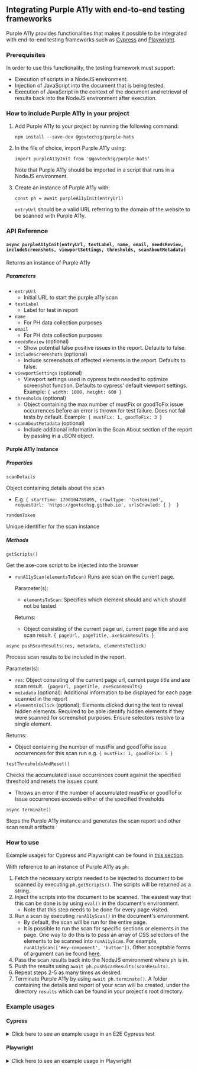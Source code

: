 ## Integrating Purple A11y with end-to-end testing frameworks

Purple A11y provides functionalities that makes it possible to be integrated with end-to-end testing frameworks such as [Cypress](https://www.cypress.io/) and [Playwright](https://playwright.dev/).

### Prerequisites

In order to use this functionality, the testing framework must support:

- Execution of scripts in a NodeJS environment.
- Injection of JavaScript into the document that is being tested.
- Execution of JavaScript in the context of the document and retrieval of results back into the NodeJS environment after execution.

### How to include Purple A11y in your project

1. Add Purple A11y to your project by running the following command:

   `npm install --save-dev @govtechsg/purple-hats`

2. In the file of choice, import Purple A11y using:

   `import purpleA11yInit from '@govtechsg/purple-hats'`

   Note that Purple A11y should be imported in a script that runs in a NodeJS environment.

3. Create an instance of Purple A11y with:

   `const ph = await purpleA11yInit(entryUrl)`

   `entryUrl` should be a valid URL referring to the domain of the website to be scanned with Purple A11y.

### API Reference

#### `async purpleA11yInit(entryUrl, testLabel, name, email, needsReview, includeScreenshots, viewportSettings, thresholds, scanAboutMetadata)`

Returns an instance of Purple A11y

##### Parameters

- `entryUrl`
  - Initial URL to start the purple a11y scan
- `testLabel`
  - Label for test in report
- `name`
  - For PH data collection purposes
- `email`
  - For PH data collection purposes
- `needsReview` (optional)
  - Show potential false positive issues in the report. Defaults to false.
- `includeScreenshots` (optional)
  - Include screenshots of affected elements in the report. Defaults to false.
- `viewportSettings` (optional)
  - Viewport settings used in cypress tests needed to optimize screenshot function. Defaults to cypress’ default viewport settings. Example: `{ width: 1000, height: 600 }`
- `thresholds` (optional)
  - Object containing the max number of mustFix or goodToFix issue occurrences before an error is thrown for test failure. Does not fail tests by default. Example: `{ mustFix: 1, goodToFix: 3 }`
- `scanAboutMetadata` (optional)
  - Include additional information in the Scan About section of the report by passing in a JSON object. 
#### Purple A11y Instance

##### Properties

`scanDetails`

Object containing details about the scan
- E.g. `{
  startTime: 1700104789495,
  crawlType: 'Customized',
  requestUrl: 'https://govtechsg.github.io',
  urlsCrawled: { } 
}`

`randomToken`

Unique identifier for the scan instance

##### Methods

`getScripts()`

Get the axe-core script to be injected into the browser

- `runA11yScan(elementsToScan)`
  Runs axe scan on the current page.
  
  Parameter(s):
  - `elementsToScan`: Specifies which element should and which should not be tested
  
  Returns:
  - Object consisting of the current page url, current page title and axe scan result. `{ pageUrl, pageTitle, axeScanResults }`

`async pushScanResults(res, metadata, elementsToClick)`

Process scan results to be included in the report.

Parameter(s):

- `res`: Object consisting of the current page url, current page title and axe scan result. ` {pageUrl, pageTitle, axeScanResults}`
- `metadata` (optional): Additional information to be displayed for each page scanned in the report
- `elementsToClick` (optional): Elements clicked during the test to reveal hidden elements. Required to be able identify hidden elements if they were scanned for screenshot purposes. Ensure selectors resolve to a single element. 

Returns:
- Object containing the number of mustFix and goodToFix issue occurrences for this scan run e.g. `{ mustFix: 1, goodToFix: 5 }`

`testThresholdsAndReset()`

Checks the accumulated issue occurrences count against the specified threshold and resets the issues count

- Throws an error if the number of accumulated mustFix or goodToFix issue occurrences exceeds either of the specified thresholds

`async terminate()`

Stops the Purple A11y instance and generates the scan report and other scan result artifacts

### How to use

Example usages for Cypress and Playwright can be found in [this section](#example-usages).

With reference to an instance of Purple A11y as `ph`:

1. Fetch the necessary scripts needed to be injected to document to be scanned by executing `ph.getScripts()`. The scripts will be returned as a string.
2. Inject the scripts into the document to be scanned. The easiest way that this can be done is by using `eval()` in the document's environment.
   - Note that this step needs to be done for every page visited.
3. Run a scan by executing `runA11yScan()` in the document's environment.
   - By default, the scan will be run for the entire page.
   - It is possible to run the scan for specific sections or elements in the page. One way to do this is to pass an array of CSS selectors of the elements to be scanned into `runA11yScan`. For example, `runA11yScan(['#my-component', 'button'])`. Other acceptable forms of argument can be found [here](https://github.com/dequelabs/axe-core/blob/develop/doc/API.md#context-parameter).
4. Pass the scan results back into the NodeJS environment where `ph` is in.
5. Push the results using `await ph.pushScanResults(scanResults)`.
6. Repeat steps 2-5 as many times as desired.
7. Terminate Purple A11y by using `await ph.terminate()`. A folder containing the details and report of your scan will be created, under the directory `results` which can be found in your project's root directory.

### Example usages

#### Cypress

<details>
<summary>Click here to see an example usage in an E2E Cypress test</summary>

We will be creating the following files in a demo Cypress project:

    ├── cypress
    │   ├── e2e
    │   │   └── spec.cy.js
    │   └── support
    │       └── e2e.js
    ├── cypress.config.js
    └── package.json

Create a <code>package.json</code> by running <code>npm init</code> . Accept the default options or customise it as needed.

Change the type of npm package to module by running <code>npm pkg set type="module";</code>

Install the following node dependencies by running <code>npm install cypress @govtechsg/purple-hats --save-dev </code>

Navigate to <code>node_modules/@govtechsg/purple-hats</code> and run <code>npm install</code> within the folder to install remaining Purple A11y dependencies:

    cd node_modules/@govtechsg/purple-hats
    npm install
    cd ../../..

Create <code>cypress.config.js</code> with the following contents, and change your Name, E-mail address, and boolean value for whether rule items requiring manual review in the report should be displayed below:

    import { defineConfig } from "cypress";
    import purpleA11yInit from "@govtechsg/purple-hats";

    // viewport used in tests to optimise screenshots
    const viewportSettings = { width: 1920, height: 1040 };
    // specifies the number of occurrences before error is thrown for test failure
    const thresholds = { mustFix: 4, goodToFix: 5 };
    // additional information to include in the "Scan About" section of the report
    const scanAboutMetadata = { browser: 'Chrome (Desktop)' };

    const ph = await purpleA11yInit(
        "https://govtechsg.github.io", // initial url to start scan
        "Demo Cypress Scan", // label for test
        "Your Name",
        "email@domain.com",
        false, // whether to show false positive issues in the report
        true, // include screenshots of affected elements in the report
        viewportSettings,
        thresholds,
        scanAboutMetadata,
    );

    export default defineConfig({
        taskTimeout: 120000, // need to extend as screenshot function requires some time
        viewportHeight: viewportSettings.height,
        viewportWidth: viewportSettings.width,
        e2e: {
            setupNodeEvents(on, _config) {
                on("task", {
                    getPhScripts() {
                        return ph.getScripts();
                    },
                    async pushPhScanResults({res, metadata, elementsToClick}) {
                        return await ph.pushScanResults(res, metadata, elementsToClick);
                    },
                    returnResultsDir() {
                        return `results/${ph.randomToken}_${ph.scanDetails.urlsCrawled.scanned.length}pages/reports/report.html`;
                    },
                    finishPhTestCase() {
                        ph.testThresholdsAndReset();
                        return null;
                    },
                    async terminatePh() {
                        return await ph.terminate();
                    },
                });
            },
        },
    });

Create a sub-folder and file <code>cypress/support/e2e.js</code> with the following contents::

    Cypress.Commands.add("injectPhScripts", () => {
        cy.task("getPhScripts").then((s) => {
            cy.window().then((win) => {
                win.eval(s);
            });
        });
    });

    Cypress.Commands.add("runPhScan", (items={}) => {
        cy.window().then(async (win) => {
            const { elementsToScan, elementsToClick, metadata } = items; 
            const res = await win.runA11yScan(elementsToScan);
            cy.task("pushPhScanResults", {res, metadata, elementsToClick}).then((count) => { return count });
        });
    });

    Cypress.Commands.add("finishPhTestCase", () => {
        cy.task("finishPhTestCase");
    });

    Cypress.Commands.add("terminatePh", () => {
        cy.task("terminatePh");
    });

Create <code>cypress/e2e/spec.cy.js</code> with the following contents:

    describe("template spec", () => {
        it("should run purple A11y", () => {
            cy.visit(
                "https://govtechsg.github.io/purple-banner-embeds/purple-integrated-scan-example.htm"
            );
            cy.injectPhScripts();
            cy.runPhScan();
             cy.get("button[onclick=\"toggleSecondSection()\"]").click();
            // Run a scan on <input> and <button> elements
            cy.runPhScan({
                elementsToScan: ["input", "button"], 
                elementsToClick: ["button[onclick=\"toggleSecondSection()\"]"],
                metadata: "Clicked button"
            });

            cy.finishPhTestCase(); // test the number of issue occurrences against specified thresholds

            cy.terminatePh();
        });
    });

Run your test with <code>npx cypress run</code> .

You will see Purple A11y results generated in <code>results</code> folder.

</details>

#### Playwright

<details>
    <summary>Click here to see an example usage in Playwright</summary>

Create a <code>package.json</code> by running <code>npm init</code> . Accept the default options or customise it as needed.

Install the following node dependencies by running <code>npm install playwright @govtechsg/purple-hats --save-dev </code>

Navigate to <code>node_modules/@govtechsg/purple-hats</code> and run <code>npm install</code> within the folder to install remaining Purple A11y dependencies.

On your project's root folder, create a Playwright test file <code>ph-playwright-demo.js</code>:

    import { chromium } from "playwright";
    import purpleA11yInit from "@govtechsg/purple-hats";

    // viewport used in tests to optimise screenshots
    const viewportSettings = { width: 1920, height: 1040 };
    // specifies the number of occurrences before error is thrown for test failure
    const thresholds = { mustFix: 4, goodToFix: 5 };
    // additional information to include in the "Scan About" section of the report
    const scanAboutMetadata = { browser: 'Chrome (Desktop)' };

    const ph = await purpleA11yInit(
        "https://govtechsg.github.io", // initial url to start scan
        "Demo Playwright Scan", // label for test
        "Your Name",
        "email@domain.com",
        false, // whether to show false positive issues in the report
        true, // include screenshots of affected elements in the report
        viewportSettings,
        thresholds,
        scanAboutMetadata,
    );

    (async () => {
        const browser = await chromium.launch({
            headless: false,
        });
        const context = await browser.newContext();
        const page = await context.newPage();

        const runPhScan = async (elementsToScan) => {
            const scanRes = await page.evaluate(
                async elementsToScan => await runA11yScan(elementsToScan),
                elementsToScan,
            );
            await ph.pushScanResults(scanRes);
        };

        await page.goto('https://govtechsg.github.io/purple-banner-embeds/purple-integrated-scan-example.htm');
        await page.evaluate(ph.getScripts());
        await runPhScan();

        await page.getByRole('button', { name: 'Click Me' }).click();
        // Run a scan on <input> and <button> elements
        await runPhScan(['input', 'button'])

        ph.testThresholdsAndReset(); // test the number of issue occurrences against specified thresholds

        // ---------------------
        await context.close();
        await browser.close();
        await ph.terminate();
    })();

Run your test with <code>node ph-playwright-demo.js</code> .

You will see Purple A11y results generated in <code>results</code> folder.

</details>
